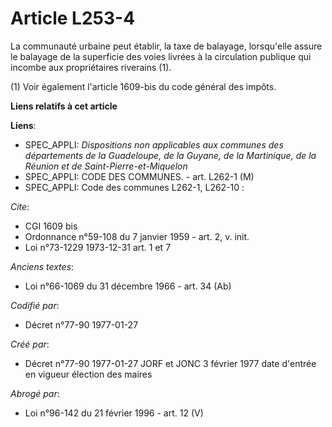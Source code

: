 # Article L253-4

La communauté urbaine peut établir, la taxe de balayage, lorsqu'elle assure le balayage de la superficie des voies livrées à
la circulation publique qui incombe aux propriétaires riverains (1).

(1) Voir également l'article 1609-bis du code général des impôts.

**Liens relatifs à cet article**

**Liens**:

  - SPEC_APPLI: *Dispositions non applicables aux communes des départements de la Guadeloupe, de la Guyane, de la Martinique, de la Réunion et de Saint-Pierre-et-Miquelon*
  - SPEC_APPLI: CODE DES COMMUNES. - art. L262-1 (M)
  - SPEC_APPLI: Code des communes L262-1, L262-10 :

_Cite_:

  - CGI 1609 bis
  - Ordonnance n°59-108 du 7 janvier 1959 - art. 2, v. init.
  - Loi n°73-1229 1973-12-31 art. 1 et 7

_Anciens textes_:

  - Loi n°66-1069 du 31 décembre 1966 - art. 34 (Ab)

_Codifié par_:

  - Décret n°77-90 1977-01-27

_Créé par_:

  - Décret n°77-90 1977-01-27 JORF et JONC 3 février 1977 date d'entrée en vigueur élection des maires

_Abrogé par_:

  - Loi n°96-142 du 21 février 1996 - art. 12 (V)
